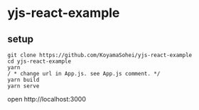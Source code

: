yjs-react-example
=============

## setup

```
git clone https://github.com/KoyamaSohei/yjs-react-example
cd yjs-react-example
yarn
/ * change url in App.js. see App.js comment. */
yarn build
yarn serve
```
open http://localhost:3000